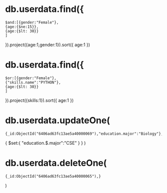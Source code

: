 # db.userdata.find({
    $and:[{gender:"Female"},
    {age:{$ne:15}},
    {age:{$lt: 30}}
    ]
}).project({age:1,gender:1}).sort({ age:1 })

<!-- ---------         ---------------- -->
# db.userdata.find({
    $or:[{gender:"Female"},
    {"skills.name":"PYTHON"},
    {age:{$lt: 30}}
    ]
}).project({skills:1}).sort({ age:1 })

# db.userdata.updateOne(
    {_id:ObjectId("6406ad63fc13ae5a40000069"),"education.major":"Biology"}, 
{
    $set:{
        "education.$.major":"CSE"
    }
}
)


# db.userdata.deleteOne(
    {_id:ObjectId("6406ad63fc13ae5a40000065"),}

)